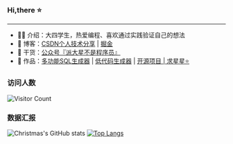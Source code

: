 ### Hi,there ⭐
<hr>

- 🧑‍🎓 介绍：大四学生，热爱编程、喜欢通过实践验证自己的想法
- 📃 博客：<a href="https://blog.csdn.net/Gaowumao?type=blog">CSDN个人技术分享</a> | <a href="https://juejin.cn/user/1469371468221047">掘金</a>
- 🌱 干货：<a href="https://pdxjie.github.io/translate.github.io/assets/img/wechat.dc667eaa.png">公众号『派大星不是程序员』</a>
- 📌 作品：<a href="http://www.json-sql.online/">多功能SQL生成器</a> | <a href="http://39.104.80.173/">低代码生成器</a> | <a href="https://github.com/pdxjie">开源项目 | 求星星⭐️</a>

### 访问人数
 ![Visitor Count](https://profile-counter.glitch.me/Christmas/count.svg) 

### 数据汇报
![Christmas's GitHub stats](https://github-readme-stats.vercel.app/api?username=pdxjie&show_icons=true&bg_color=30,ff5f6d,ffc373&locale=cn&card_width=470)
[![Top Langs](https://github-readme-stats.vercel.app/api/top-langs/?username=pdxjie&layout=compact&bg_color=30,ff5f6d,ffc373&locale=cn)](https://github.com/anuraghazra/github-readme-stats)

<!---
pdxjie/pdxjie is a ✨ special ✨ repository because its `README.md` (this file) appears on your GitHub profile.
You can click the Preview link to take a look at your changes.
--->
